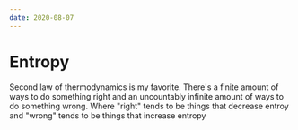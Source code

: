 ```yaml
---
date: 2020-08-07
---
```


# Entropy

Second law of thermodynamics is my favorite.
There's a finite amount of ways to do something right and an uncountably infinite amount of ways to do something wrong.
Where "right" tends to be things that decrease entroy and "wrong" tends to be things that increase entropy

